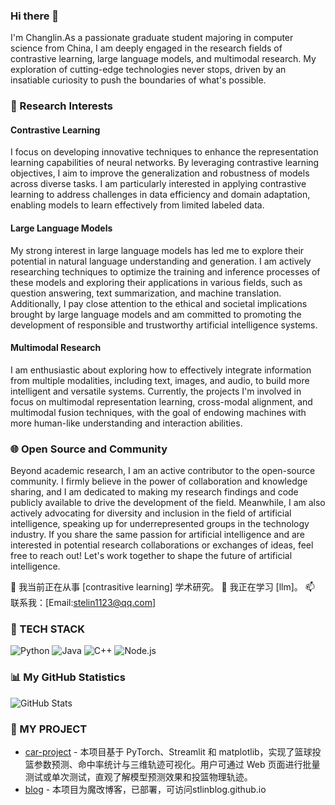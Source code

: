 ### Hi there 👋

I'm Changlin.As a passionate graduate student majoring in computer science from China, I am deeply engaged in the research fields of contrastive learning, large language models, and multimodal research. My exploration of cutting-edge technologies never stops, driven by an insatiable curiosity to push the boundaries of what's possible.
### 🔬 Research Interests
#### Contrastive Learning
I focus on developing innovative techniques to enhance the representation learning capabilities of neural networks. By leveraging contrastive learning objectives, I aim to improve the generalization and robustness of models across diverse tasks. I am particularly interested in applying contrastive learning to address challenges in data efficiency and domain adaptation, enabling models to learn effectively from limited labeled data.
#### Large Language Models
My strong interest in large language models has led me to explore their potential in natural language understanding and generation. I am actively researching techniques to optimize the training and inference processes of these models and exploring their applications in various fields, such as question answering, text summarization, and machine translation. Additionally, I pay close attention to the ethical and societal implications brought by large language models and am committed to promoting the development of responsible and trustworthy artificial intelligence systems.
#### Multimodal Research
I am enthusiastic about exploring how to effectively integrate information from multiple modalities, including text, images, and audio, to build more intelligent and versatile systems. Currently, the projects I'm involved in focus on multimodal representation learning, cross-modal alignment, and multimodal fusion techniques, with the goal of endowing machines with more human-like understanding and interaction abilities.
### 🌐 Open Source and Community
Beyond academic research, I am an active contributor to the open-source community. I firmly believe in the power of collaboration and knowledge sharing, and I am dedicated to making my research findings and code publicly available to drive the development of the field. Meanwhile, I am also actively advocating for diversity and inclusion in the field of artificial intelligence, speaking up for underrepresented groups in the technology industry.
If you share the same passion for artificial intelligence and are interested in potential research collaborations or exchanges of ideas, feel free to reach out! Let's work together to shape the future of artificial intelligence.


🔭 我当前正在从事 [contrasitive learning] 学术研究。
🌱 我正在学习 [llm]。
📫 联系我：[Email:stelin1123@qq.com] 

### 🔧 TECH STACK
![Python](https://img.shields.io/badge/Python-3776AB?style=for-the-badge&logo=python&logoColor=white)
![Java](https://img.shields.io/badge/JavaScript-F7DF1E?style=for-the-badge&logo=java&logoColor=black)
![C++](https://img.shields.io/badge/React-20232A?style=for-the-badge&logo=C++&logoColor=61DAFB)
![Node.js](https://img.shields.io/badge/Node.js-43853D?style=for-the-badge&logo=node.js&logoColor=white)

### 📊 My GitHub Statistics
![GitHub Stats](https://github-readme-stats.vercel.app/api?username=yourusername&show_icons=true&theme=dark)

### 🚀 MY PROJECT
- [car-project](https://github.com/stlinblog/car_project) - 本项目基于 PyTorch、Streamlit 和 matplotlib，实现了篮球投篮参数预测、命中率统计与三维轨迹可视化。用户可通过 Web 页面进行批量测试或单次测试，直观了解模型预测效果和投篮物理轨迹。
- [blog](https://github.com/stlinblog/stlinblog.github.io) - 本项目为魔改博客，已部署，可访问stlinblog.github.io
